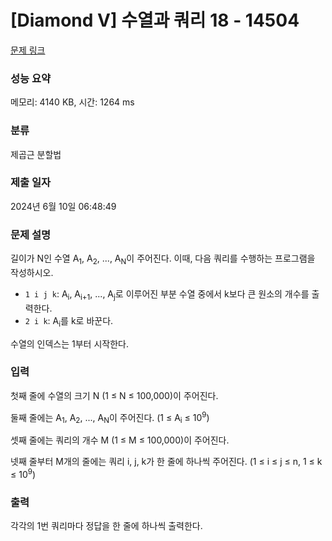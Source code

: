 # [Diamond V] 수열과 쿼리 18 - 14504 

[문제 링크](https://www.acmicpc.net/problem/14504) 

### 성능 요약

메모리: 4140 KB, 시간: 1264 ms

### 분류

제곱근 분할법

### 제출 일자

2024년 6월 10일 06:48:49

### 문제 설명

<p>길이가 N인 수열 A<sub>1</sub>, A<sub>2</sub>, ..., A<sub>N</sub>이 주어진다. 이때, 다음 쿼리를 수행하는 프로그램을 작성하시오.</p>

<ul>
	<li><code>1 i j k</code>: A<sub>i</sub>, A<sub>i+1</sub>, ..., A<sub>j</sub>로 이루어진 부분 수열 중에서 k보다 큰 원소의 개수를 출력한다.</li>
	<li><code>2 i k</code>: A<sub>i</sub>를 k로 바꾼다.</li>
</ul>

<p>수열의 인덱스는 1부터 시작한다.</p>

### 입력 

 <p>첫째 줄에 수열의 크기 N (1 ≤ N ≤ 100,000)이 주어진다.</p>

<p>둘째 줄에는 A<sub>1</sub>, A<sub>2</sub>, ..., A<sub>N</sub>이 주어진다. (1 ≤ A<sub>i</sub> ≤ 10<sup>9</sup>)</p>

<p>셋째 줄에는 쿼리의 개수 M (1 ≤ M ≤ 100,000)이 주어진다.</p>

<p>넷째 줄부터 M개의 줄에는 쿼리 i, j, k가 한 줄에 하나씩 주어진다. (1 ≤ i ≤ j ≤ n, 1 ≤ k ≤ 10<sup>9</sup>)</p>

### 출력 

 <p>각각의 1번 쿼리마다 정답을 한 줄에 하나씩 출력한다.</p>

